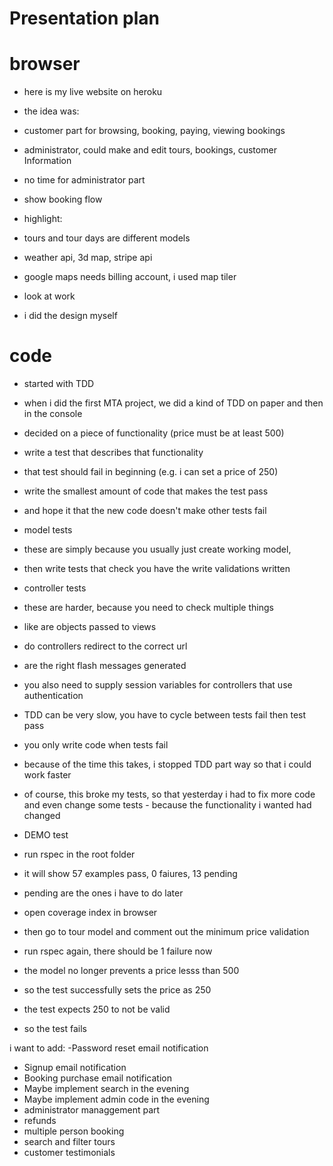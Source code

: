 # Presentation plan

# browser

- here is my live website on heroku
- the idea was:
- customer part for browsing, booking, paying, viewing bookings
- administrator, could make and edit tours, bookings, customer Information
- no time for administrator part
- show booking flow
- highlight:
- tours and tour days are different models
- weather api, 3d map, stripe api
- google maps needs billing account, i used map tiler
- look at work

- i did the design myself

# code

- started with TDD
- when i did the first MTA project, we did a kind of TDD on paper and then in the console
- decided on a piece of functionality (price must be at least 500)
- write a test that describes that functionality
- that test should fail in beginning (e.g. i can set a price of 250)
- write the smallest amount of code that makes the test pass
- and hope it that the new code doesn't make other tests fail

- model tests
- these are simply because you usually just create working model,
- then write tests that check you have the write validations written

- controller tests
- these are harder, because you need to check multiple things
- like are objects passed to views
- do controllers redirect to the correct url
- are the right flash messages generated
- you also need to supply session variables for controllers that use authentication

- TDD can be very slow, you have to cycle between tests fail then test pass
- you only write code when tests fail

- because of the time this takes, i stopped TDD part way so that i could work faster
- of course, this broke my tests, so that yesterday i had to fix more code
and even change some tests - because the functionality i wanted had changed



- DEMO test
- run rspec in the root folder
- it will show 57 examples pass, 0 faiures, 13 pending
- pending are the ones i have to do later
- open coverage index in browser

- then go to tour model and comment out the minimum price validation

- run rspec again, there should be 1 failure now
- the model no longer prevents a price lesss than 500
- so the test successfully sets the price as 250
- the test expects 250 to not be valid
- so the test fails

i want to add:
-Password reset email notification
- Signup email notification
- Booking purchase email notification
-  Maybe implement search in the evening
- Maybe implement admin code in the evening
- administrator managgement part
- refunds
- multiple person booking
- search and filter tours
- customer testimonials
